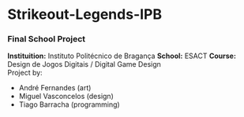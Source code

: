 # Strikeout-Legends-IPB
### Final School Project
**Instituition:** Instituto Politécnico de Bragança
**School:** ESACT
**Course:** Design de Jogos Digitais / Digital Game Design
\
Project by:
* André Fernandes (art)
* Miguel Vasconcelos (design)
* Tiago Barracha (programming)
